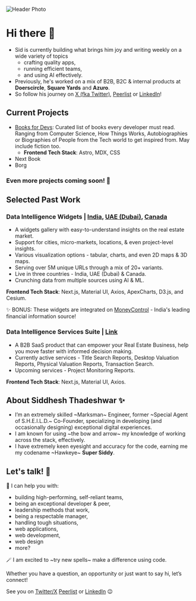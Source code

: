 ![Header Photo](https://pbs.twimg.com/profile_banners/51776967/1685530867/1500x500)

# Hi there 👋

- Sid is currently building what brings him joy and writing weekly on a wide variety of topics
  - crafting quality apps,
  - running efficient teams,
  - and using AI effectively.
- Previously, he's worked on a mix of B2B, B2C & internal products at __Doerscircle__, __Square Yards__ and __Azuro__.
- So follow his journey on [X (fka Twitter)](https://twitter.com/Super_Siddy), [Peerlist](https://peerlist.io/siddhesht) or [LinkedIn](https://linkedin.com/in/siddheshthadeshwar)!

## Current Projects

- [Books for Devs](https://djsiddz.github.io/books-for-devs): Curated list of books every developer must read. Ranging from Computer Science, How Things Works, Autobiographies or Biographies of People from the Tech world to get inspired from. May include fiction too.
  - __Frontend Tech Stack__: Astro, MDX, CSS
- Next Book
- Borg

### Even more projects coming soon! 🤫
 
## Selected Past Work

### Data Intelligence Widgets | [India](https://www.squareyards.com/data-intelligence), [UAE (Dubai)](https://www.squareyards.ae/property-rates-in-dubai), [Canada](https://www.squareyards.ca/housing-market/on-toronto)

- A widgets gallery with easy-to-understand insights on the real estate market.
- Support for cities, micro-markets, locations, & even project-level insights.
- Various visualization options - tabular, charts, and even 2D maps & 3D maps.
- Serving over 5M unique URLs through a mix of 20+ variants.
- Live in three countries - India, UAE (Dubai) & Canada.
- Crunching data from multiple sources using AI & ML.

__Frontend Tech Stack__: Next.js, Material UI, Axios, ApexCharts, D3.js, and Cesium.

✨ BONUS: These widgets are integrated on [MoneyControl](https://www.moneycontrol.com/property-rates/mumbai) - India's leading financial information source!

### Data Intelligence Services Suite | [Link](https://dataintelligence.squareyards.com/)

- A B2B SaaS product that can empower your Real Estate Business, help you move faster with informed decision making.
- Currently active services - Title Search Reports, Desktop Valuation Reports, Physical Valuation Reports, Transaction Search.
- Upcoming services - Project Monitoring Reports.

__Frontend Tech Stack__: Next.js, Material UI, Axios.

## About Siddhesh Thadeshwar ✨

- I’m an extremely skilled ~Marksman~ Engineer, former ~Special Agent of S.H.E.I.L.D.~ Co-Founder, specializing in developing (and occasionally designing) exceptional digital experiences.
- I am known for using ~the bow and arrow~ my knowledge of working across the stack, effectively.
- I have extremely keen eyesight and accuracy for the code, earning me my codename ~Hawkeye~ __Super Siddy__.

## Let's talk! 🤝

💬 I can help you with:

- building high-performing, self-reliant teams,
- being an exceptional developer & peer,
- leadership methods that work,
- being a respectable manager,
- handling tough situations,
- web applications,
- web development,
- web design
- more?

🪄 I am excited to ~try new spells~ make a difference using code.

Whether you have a question, an opportunity or just want to say hi, let’s connect!

See you on [Twitter/X](https://x.com/Super_Siddy) [Peerlist](https://peerlist.io/siddhesht) or [LinkedIn](https://linkedin.com/in/siddheshthadeshwar) 😉

<!-- ## My Resume

Open to interesting opportunities. [View my resume](https://djsiddz.github.io/djsiddz) or [Download it here](https://github.com/djsiddz/djsiddz/raw/main/Siddhesh-Thadeshwar-resume.pdf).
-->

<!--
**djsiddz/djsiddz** is a ✨ _special_ ✨ repository because its `README.md` (this file) appears on your GitHub profile.

Here are some ideas to get you started:

- 🔭 I’m currently working on ...
- 🌱 I’m currently learning ...
- 👯 I’m looking to collaborate on ...
- 🤔 I’m looking for help with ...
- 💬 Ask me about ...
- 📫 How to reach me: ...
- 😄 Pronouns: ...
- ⚡ Fun fact: ...
-->
